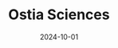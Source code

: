 ---  
layout: startup_page  
title: "Ostia Sciences"  
id: "ostiasciences.ca"  
permalink: "/ostiasciencesostiasciences.ca10012024/"  
website: "https://ostiasciences.ca/"  
funding_round: "Seed"  
funding_amount: "CAD$1M"  
investors: ""  
about: "Ostia Sciences Inc. is a Toronto-based biotech company developing innovative oral probiotics and biotherapeutics. Their focus is on microbiome science to improve global health outcomes with impactful biotherapeutic solutions, specifically using a phosphorylated lantibiotic technology for targeted antimicrobial and pro-immune benefits."  
markets: "Biotechnology, Healthtech"  
hq: "Toronto, Ontario, Canada"  
founded_year: "2020"  
linkedin: "https://ca.linkedin.com/company/ostia-sciences-inc"  
twitter: ""  
instagram: ""  
facebook: ""  
crunchbase: "https://www.crunchbase.com/organization/ostia-sciences-inc"  
pitchbook: "https://pitchbook.com/profiles/company/680829-04"  

date_display: "01-Oct-2024"  
date: "2024-10-01"

# SEO Optimization  
meta_title: "Ostia Sciences - Seed Funding (CAD$1M)"  
meta_description: "Ostia Sciences, Ostia Sciences Inc. is a Toronto-based biotech company developing innovative oral probiotics and biotherapeutics. Their focus is on microbiome science..."  
meta_keywords: "Ostia Sciences, Biotechnology, Healthtech, Seed funding"  
canonical_url: "https://startup.projectstartups.com/ostiasciencesostiasciences.ca10012024/"  
---
